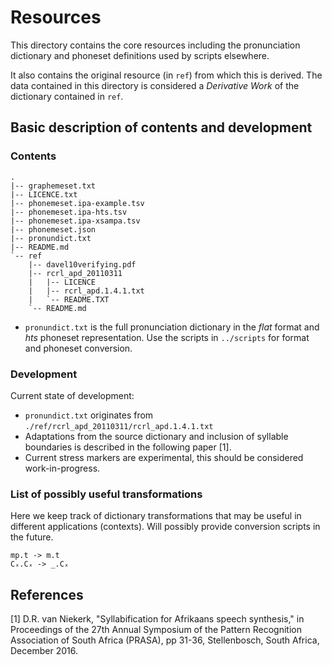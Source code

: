 Resources
=========

This directory contains the core resources including the pronunciation dictionary and phoneset definitions used by scripts elsewhere.

It also contains the original resource (in `ref`) from which this is derived. The data contained in this directory is considered a *Derivative Work* of the dictionary contained in `ref`.


Basic description of contents and development
---------------------------------------------

### Contents

```
.
|-- graphemeset.txt
|-- LICENCE.txt
|-- phonemeset.ipa-example.tsv
|-- phonemeset.ipa-hts.tsv
|-- phonemeset.ipa-xsampa.tsv
|-- phonemeset.json
|-- pronundict.txt
|-- README.md
`-- ref
    |-- davel10verifying.pdf
    |-- rcrl_apd_20110311
    |   |-- LICENCE
    |   |-- rcrl_apd.1.4.1.txt
    |   `-- README.TXT
    `-- README.md
```

- `pronundict.txt` is the full pronunciation dictionary in the *flat* format and *hts* phoneset representation. Use the scripts in `../scripts` for format and phoneset conversion.


### Development

Current state of development:
 - `pronundict.txt` originates from `./ref/rcrl_apd_20110311/rcrl_apd.1.4.1.txt`
 - Adaptations from the source dictionary and inclusion of syllable boundaries is described in the following paper [1].
 - Current stress markers are experimental, this should be considered work-in-progress.


### List of possibly useful transformations

Here we keep track of dictionary transformations that may be useful in different applications (contexts). Will possibly provide conversion scripts in the future.

```
mp.t -> m.t
Cₓ.Cₓ -> _.Cₓ
```


References
----------

[1] D.R. van Niekerk, "Syllabification for Afrikaans speech synthesis," in Proceedings of the 27th Annual Symposium of the Pattern Recognition Association of South Africa (PRASA), pp 31-36, Stellenbosch, South Africa, December 2016.

